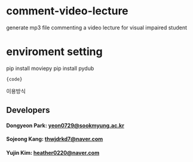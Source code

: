 # comment-video-lecture
generate mp3 file commenting a video lecture for visual impaired student

# enviroment setting
pip install moviepy
pip install pydub
<pre><code>{code}</code></pre> 이용방식

## Developers
#### Dongyeon Park: yeon0729@sookmyung.ac.kr
#### Sojeong Kang: thwjdrkd7@naver.com
#### Yujin Kim: heather0220@naver.com
